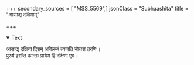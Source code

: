 +++
secondary_sources = [ "MSS_5569",]
jsonClass = "Subhaashita"
title = "आसाद्य दक्षिणाम्"

+++

<details open><summary>Text</summary>

आसाद्य दक्षिणां दिशम् अविलम्बं त्यजति चोत्तरां तरणिः।  
पुरुषं हरन्ति कान्ताः प्रायेण हि दक्षिणा एव॥
</details>

